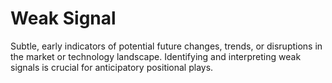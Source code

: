 # Weak Signal

Subtle, early indicators of potential future changes, trends, or disruptions in the market or technology landscape. Identifying and interpreting weak signals is crucial for anticipatory positional plays.
